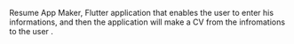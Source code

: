 Resume App Maker, Flutter application that enables the user to enter his informations, and then the application will make a CV from the infromations to the user .
